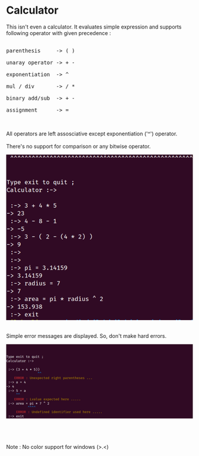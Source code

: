 # Calculator
This isn't even a calculator. It evaluates simple expression and supports following operator with given precedence : <br><br>
<pre>
parenthesis     -> ( ) <br>
unaray operator -> + - <br>
exponentiation  -> ^   <br>
mul / div       -> / * <br>
binary add/sub  -> + - <br>
assignment      -> =   <br>
</pre>
<br>
All operators are left assosciative except exponentiation ('^') operator.
<br>
<br>
There's no support for comparison or any bitwise operator.
<br>
<p align="left">
	<img src="./includes/calc1.png">
</p>

<br>
Simple error messages are displayed. So, don't make hard errors.
<br>
<p align="left">
	<img src="./includes/calc2.png">
</p>
<br>
<br>
<br> Note : No color support for windows (>.<)
<br>


